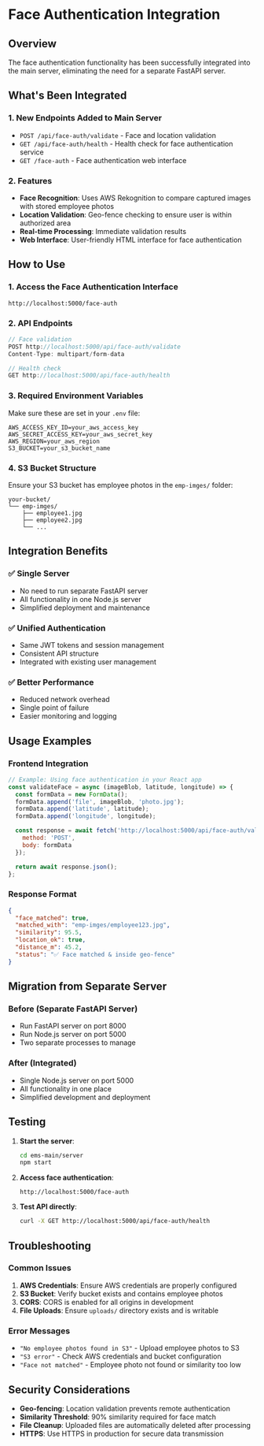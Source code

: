 # Face Authentication Integration

## Overview
The face authentication functionality has been successfully integrated into the main server, eliminating the need for a separate FastAPI server.

## What's Been Integrated

### 1. **New Endpoints Added to Main Server**
- `POST /api/face-auth/validate` - Face and location validation
- `GET /api/face-auth/health` - Health check for face authentication service
- `GET /face-auth` - Face authentication web interface

### 2. **Features**
- **Face Recognition**: Uses AWS Rekognition to compare captured images with stored employee photos
- **Location Validation**: Geo-fence checking to ensure user is within authorized area
- **Real-time Processing**: Immediate validation results
- **Web Interface**: User-friendly HTML interface for face authentication

## How to Use

### 1. **Access the Face Authentication Interface**
```
http://localhost:5000/face-auth
```

### 2. **API Endpoints**
```javascript
// Face validation
POST http://localhost:5000/api/face-auth/validate
Content-Type: multipart/form-data

// Health check
GET http://localhost:5000/api/face-auth/health
```

### 3. **Required Environment Variables**
Make sure these are set in your `.env` file:
```
AWS_ACCESS_KEY_ID=your_aws_access_key
AWS_SECRET_ACCESS_KEY=your_aws_secret_key
AWS_REGION=your_aws_region
S3_BUCKET=your_s3_bucket_name
```

### 4. **S3 Bucket Structure**
Ensure your S3 bucket has employee photos in the `emp-imges/` folder:
```
your-bucket/
└── emp-imges/
    ├── employee1.jpg
    ├── employee2.jpg
    └── ...
```

## Integration Benefits

### ✅ **Single Server**
- No need to run separate FastAPI server
- All functionality in one Node.js server
- Simplified deployment and maintenance

### ✅ **Unified Authentication**
- Same JWT tokens and session management
- Consistent API structure
- Integrated with existing user management

### ✅ **Better Performance**
- Reduced network overhead
- Single point of failure
- Easier monitoring and logging

## Usage Examples

### Frontend Integration
```javascript
// Example: Using face authentication in your React app
const validateFace = async (imageBlob, latitude, longitude) => {
  const formData = new FormData();
  formData.append('file', imageBlob, 'photo.jpg');
  formData.append('latitude', latitude);
  formData.append('longitude', longitude);

  const response = await fetch('http://localhost:5000/api/face-auth/validate', {
    method: 'POST',
    body: formData
  });

  return await response.json();
};
```

### Response Format
```json
{
  "face_matched": true,
  "matched_with": "emp-imges/employee123.jpg",
  "similarity": 95.5,
  "location_ok": true,
  "distance_m": 45.2,
  "status": "✅ Face matched & inside geo-fence"
}
```

## Migration from Separate Server

### Before (Separate FastAPI Server)
- Run FastAPI server on port 8000
- Run Node.js server on port 5000
- Two separate processes to manage

### After (Integrated)
- Single Node.js server on port 5000
- All functionality in one place
- Simplified development and deployment

## Testing

1. **Start the server**:
   ```bash
   cd ems-main/server
   npm start
   ```

2. **Access face authentication**:
   ```
   http://localhost:5000/face-auth
   ```

3. **Test API directly**:
   ```bash
   curl -X GET http://localhost:5000/api/face-auth/health
   ```

## Troubleshooting

### Common Issues
1. **AWS Credentials**: Ensure AWS credentials are properly configured
2. **S3 Bucket**: Verify bucket exists and contains employee photos
3. **CORS**: CORS is enabled for all origins in development
4. **File Uploads**: Ensure `uploads/` directory exists and is writable

### Error Messages
- `"No employee photos found in S3"` - Upload employee photos to S3
- `"S3 error"` - Check AWS credentials and bucket configuration
- `"Face not matched"` - Employee photo not found or similarity too low

## Security Considerations

- **Geo-fencing**: Location validation prevents remote authentication
- **Similarity Threshold**: 90% similarity required for face match
- **File Cleanup**: Uploaded files are automatically deleted after processing
- **HTTPS**: Use HTTPS in production for secure data transmission 